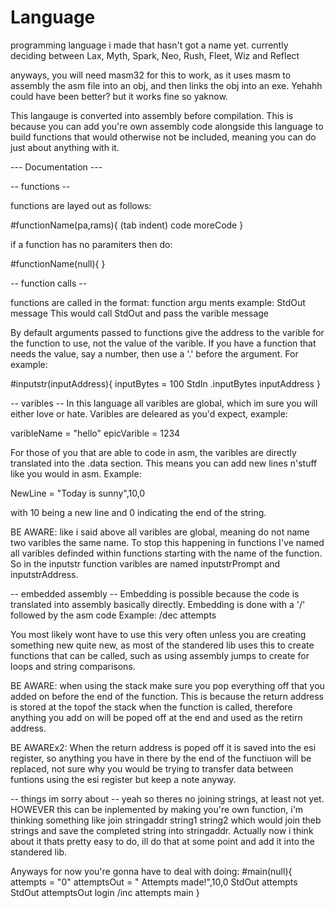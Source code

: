 # Language
programming language i made that hasn't got a name yet.
currently deciding between Lax, Myth, Spark, Neo, Rush, Fleet, Wiz and Reflect

anyways, you will need masm32 for this to work, as it uses masm to assembly the asm file into an obj, and then links the obj into an exe. Yehahh could have been better? but it works fine so yaknow.

This langauge is converted into assembly before compilation. This is because you can add you're own assembly code alongside this language to build functions that would otherwise not be included, meaning you can do just about anything with it.

--- Documentation ---

-- functions --

functions are layed out as follows:

 #functionName(pa,rams){
 (tab indent)   code
                 moreCode
 }
 
 if a function has no paramiters then do:
 
 #functionName(null){
 }
 
 -- function calls --
 
 functions are called in the format: function argu ments
 example: StdOut message
 This would call StdOut and pass the varible message
 
 By default arguments passed to functions give the address to the varible for the function to use, not the value of the varible.
 If you have a function that needs the value, say a number, then use a '.' before the argument. For example:
 
 #inputstr(inputAddress){
    inputBytes = 100
    StdIn .inputBytes inputAddress
 }
 
 -- varibles --
 In this language all varibles are global, which im sure you will either love or hate.
 Varibles are deleared as you'd expect, example:
 
 varibleName = "hello"
 epicVarible = 1234
 
 For those of you that are able to code in asm, the varibles are directly translated into the .data section. This means you can add new lines n'stuff like you would in asm. Example:
 
 NewLine = "Today is sunny",10,0
 
 with 10 being a new line and 0 indicating the end of the string.
 
 BE AWARE: like i said above all varibles are global, meaning do not name two varibles the same name. To stop this happening in functions I've named all varibles definded within functions starting with the name of the function. So in the inputstr function varibles are named inputstrPrompt and inputstrAddress.
 
 -- embedded assembly --
 Embedding is possible because the code is translated into assembly basically directly.
 Embedding is done with a '/' followed by the asm code
 Example: /dec attempts
 
You most likely wont have to use this very often unless you are creating something new quite new, as most of the standered lib uses this to create functions that can be called, such as using assembly jumps to create for loops and string comparisons.

BE AWARE: when using the stack make sure you pop everything off that you added on before the end of the function. This is because the return address is stored at the topof the stack when the function is called, therefore anything you add on will be poped off at the end and used as the retirn address.

BE AWAREx2: When the return address is poped off it is saved into the esi register, so anything you have in there by the end of the functiuon will be replaced, not sure why you would be trying to transfer data between funtions using the esi register but keep a note anyway.



-- things im sorry about --
yeah so theres no joining strings, at least not yet. HOWEVER this can be inplemented by making you're own function, 
i'm thinking something like join stringaddr string1 string2  which would join theb strings and save the completed string into stringaddr.
Actually now i think about it thats pretty easy to do, ill do that at some point and add it into the standered lib.

Anyways for now you're gonna have to deal with doing:
#main(null){
    attempts = "0"
    attemptsOut = " Attempts made!",10,0
    StdOut attempts
    StdOut attemptsOut
    login
    /inc attempts
    main
}
